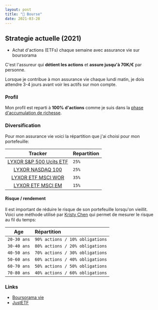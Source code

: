 ```yaml
---
layout: post
title: "💸 Bourse"
date: 2021-03-28
---
```


## Strategie actuelle (2021)

- Achat d'actions (ETFs) chaque semaine avec assurance vie sur boursorama

C'est l'assureur qui **détient les actions** et **assure jusqu'à 70K/€** par personne.

Lorsque je contribue à mon assurance vie chaque lundi matin, je dois attendre 3-4 jours avant voir les actifs sur mon compte.

### Profil

Mon profil est reparti à **100% d'actions** comme je suis dans la [phase d'accumulation de richesse](https://jlcollinsnh.com/2014/06/10/stocks-part-xxiii-selecting-your-asset-allocation/).

### Diversification

Pour mon assurance vie voici la répartition que j'ai choisi pour mon portefeuille:

|                                       Tracker                                       | Repartition |
| :---------------------------------------------------------------------------------: | :---------- |
| [LYXOR S&P 500 Ucits ETF](https://www.boursorama.com/bourse/trackers/cours/1rTSP5/) | `25%`       |
|    [LYXOR NASDAQ 100 ](https://www.boursorama.com/bourse/trackers/cours/1rTUST/)    | `25%`       |
|   [LYXOR ETF MSCI WOR](https://www.boursorama.com/bourse/trackers/cours/1rTWLD/)    | `35%`       |
|   [LYXOR ETF MSCI EM ](https://www.boursorama.com/bourse/trackers/cours/1rTLEM/)    | `15%`       |

#### Risque / rendement

Il est important de réduire le risque de son portefeuille lorsqu'on vieillit. Voici une méthode utilisé par [Kristy Chen](https://www.millennial-revolution.com) qui permet de mesurer le risque au fil du temps:

|     Age     | Répartition                     |
| :---------: | :------------------------------ |
| `20-30 ans` | `90% actions / 10% obligations` |
| `30-40 ans` | `80% actions / 20% obligations` |
| `40-50 ans` | `70% actions / 30% obligations` |
| `50-60 ans` | `60% actions / 40% obligations` |
| `60-70 ans` | `50% actions / 50% obligations` |
| `70-80 ans` | `40% actions / 60% obligations` |

### Links

- [Boursorama vie](https://www.boursorama-banque.com/assurance-vie/)
- [JustETF](https://www.justetf.com)
